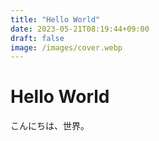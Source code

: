 ```yaml
---
title: "Hello World"
date: 2023-05-21T08:19:44+09:00
draft: false
image: /images/cover.webp
---
```


# Hello World

こんにちは、世界。
